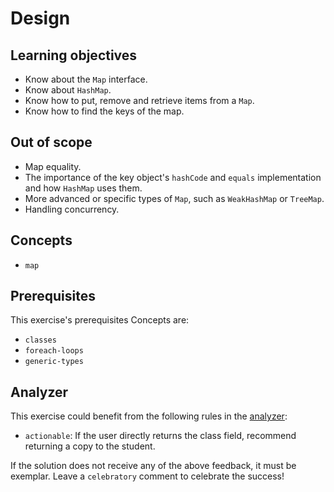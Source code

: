 # Design

## Learning objectives

- Know about the `Map` interface.
- Know about `HashMap`.
- Know how to put, remove and retrieve items from a `Map`.
- Know how to find the keys of the map.

## Out of scope

- Map equality.
- The importance of the key object's `hashCode` and `equals` implementation and how `HashMap` uses them.
- More advanced or specific types of `Map`, such as `WeakHashMap` or `TreeMap`.
- Handling concurrency.

## Concepts

- `map`

## Prerequisites

This exercise's prerequisites Concepts are:

- `classes`
- `foreach-loops`
- `generic-types`

## Analyzer

This exercise could benefit from the following rules in the [analyzer]:

- `actionable`: If the user directly returns the class field, recommend returning a copy to the student.

If the solution does not receive any of the above feedback, it must be exemplar.
Leave a `celebratory` comment to celebrate the success!

[analyzer]: https://github.com/exercism/java-analyzer
